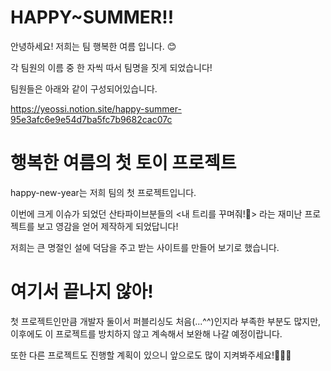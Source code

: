 # HAPPY~SUMMER!!

안녕하세요! 저희는 팀 행복한 여름 입니다. 😊 

각 팀원의 이름 중 한 자씩 따서 팀명을 짓게 되었습니다!

팀원들은 아래와 같이 구성되어있습니다.

https://yeossi.notion.site/happy-summer-95e3afc6e9e54d7ba5fc7b9682cac07c

# 행복한 여름의 첫 토이 프로젝트

happy-new-year는 저희 팀의 첫 프로젝트입니다.

이번에 크게 이슈가 되었던 산타파이브분들의 <내 트리를 꾸며줘!🌲> 라는 재미난 프로젝트를 보고 영감을 얻어 제작하게 되었답니다!

저희는 큰 명절인 설에 덕담을 주고 받는 사이트를 만들어 보기로 했습니다. 

# 여기서 끝나지 않아!

첫 프로젝트인만큼 개발자 둘이서 퍼블리싱도 처음(...^^)인지라 부족한 부분도 많지만, 이후에도 이 프로젝트를 방치하지 않고 계속해서 보완해 나갈 예정이랍니다.

또한 다른 프로젝트도 진행할 계획이 있으니 앞으로도 많이 지켜봐주세요!🥰🥰🥰
